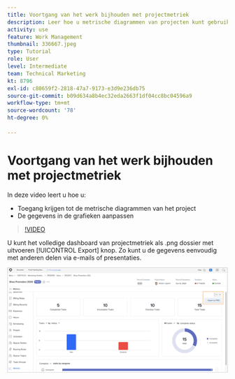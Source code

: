 ```yaml
---
title: Voortgang van het werk bijhouden met projectmetriek
description: Leer hoe u metrische diagrammen van projecten kunt gebruiken om de voortgang van projectwerk te volgen in [!DNL  Workfront].
activity: use
feature: Work Management
thumbnail: 336667.jpeg
type: Tutorial
role: User
level: Intermediate
team: Technical Marketing
kt: 8796
exl-id: c80659f2-2818-47a7-9173-e3d9e236db75
source-git-commit: b09d634a8b4ec32eda2663f1df04cc8bc04596a9
workflow-type: tm+mt
source-wordcount: '78'
ht-degree: 0%

---
```


# Voortgang van het werk bijhouden met projectmetriek

In deze video leert u hoe u:

* Toegang krijgen tot de metrische diagrammen van het project
* De gegevens in de grafieken aanpassen

>[!VIDEO](https://video.tv.adobe.com/v/336667/?quality=12)

U kunt het volledige dashboard van projectmetriek als .png dossier met uitvoeren [!UICONTROL Export] knop. Zo kunt u de gegevens eenvoudig met anderen delen via e-mails of presentaties.

![Geëxporteerde pagina Projectmetriek](assets/planner-fund-metrics-export.png)

<!---
Overview of project metrics
--->
